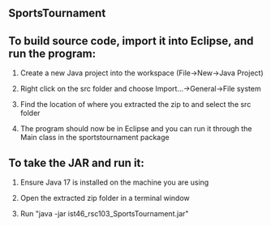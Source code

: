 SportsTournament
----------------
To build source code, import it into Eclipse, and run the program:
------------------------------------------------------------------
1. Create a new Java project into the workspace (File->New->Java Project)

2. Right click on the src folder and choose Import...->General->File system

3. Find the location of where you extracted the zip to and select the src folder

4. The program should now be in Eclipse and you can run it through the Main class in the sportstournament package

To take the JAR and run it:
---------------------------
1. Ensure Java 17 is installed on the machine you are using

2. Open the extracted zip folder in a terminal window

3. Run "java -jar ist46_rsc103_SportsTournament.jar"